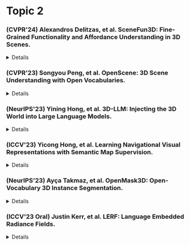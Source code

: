 # Topic 2  

### (CVPR'24) Alexandros Delitzas, et al. SceneFun3D: Fine-Grained Functionality and Affordance Understanding in 3D Scenes.    

<details>
  <ul>
    <li>Summary: </li>  
    <li>Relation to prior work: </li>  
    <li>Strengths: </li>
    <li>Weaknesses: </li>
    <li>Future work: </li>
  </ul>
</details>

### (CVPR'23) Songyou Peng, et al. OpenScene: 3D Scene Understanding with Open Vocabularies.  

<details>
  <ul>
    <li>Summary: </li>  
    <li>Relation to prior work: </li>  
    <li>Strengths: </li>
    <li>Weaknesses: </li>
    <li>Future work: </li>
  </ul>
</details>

### (NeurIPS'23) Yining Hong, et al. 3D-LLM: Injecting the 3D World into Large Language Models.  

<details>
  <ul>
    <li>Summary: </li>  
    <li>Relation to prior work: </li>  
    <li>Strengths: </li>
    <li>Weaknesses: </li>
    <li>Future work: </li>
  </ul>
</details>

### (ICCV'23) Yicong Hong, et al. Learning Navigational Visual Representations with Semantic Map Supervision.  

<details>
  <ul>
    <li>Summary: </li>  
    <li>Relation to prior work: </li>  
    <li>Strengths: </li>
    <li>Weaknesses: </li>
    <li>Future work: </li>
  </ul>
</details>

### (NeurIPS'23) Ayça Takmaz, et al. OpenMask3D: Open-Vocabulary 3D Instance Segmentation.  

<details>
  <ul>
    <li>Summary: </li>  
    <li>Relation to prior work: </li>  
    <li>Strengths: </li>
    <li>Weaknesses: </li>
    <li>Future work: </li>
  </ul>
</details>

### (ICCV'23 Oral) Justin Kerr, et al. LERF: Language Embedded Radiance Fields.  

<details>
  <ul>
    <li>Summary: </li>  
    <li>Relation to prior work: </li>  
    <li>Strengths: </li>
    <li>Weaknesses: </li>
    <li>Future work: </li>
  </ul>
</details>
